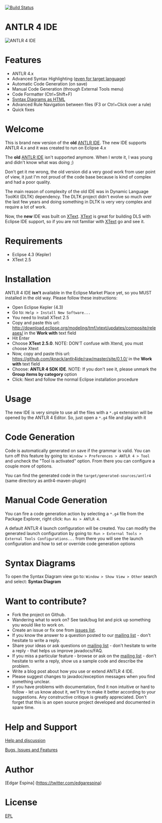 [![Build Status](https://travis-ci.org/jknack/antlr4ide.png?branch=master)](https://travis-ci.org/jknack/antlr4ide)

ANTLR 4 IDE
=========

![ANTLR 4 IDE](https://raw.github.com/jknack/antlr4ide/master/site/screenshots/full.png)


Features
=========

* ANTLR 4.x
* Advanced Syntax Highlighting ([even for target language](https://raw.github.com/jknack/antlr4ide/master/site/screenshots/target-language-highlighting.png))
* Automatic Code Generation (on save)
* Manual Code Generation (through External Tools menu)
* Code Formatter (Ctrl+Shift+F)
* [Syntax Diagrams as HTML](http://jknack.github.io/antlr4ide/Java/Javav4.g4.html)
* Advanced Rule Navigation between files (F3 or Ctrl+Click over a rule)
* Quick fixes


Welcome
=========

This is brand new version of the **old** [ANTLR IDE](http://antlrv3ide.sourceforge.net/). The new IDE supports ANTLR 4.x and it was created to run on Eclipse 4.x

The **old** [ANTLR IDE](http://antlrv3ide.sourceforge.net/) isn't supported anymore. When I wrote it, I was young and didn't know what was doing ;)

Don't get it me wrong, the old version did a very good work from  user point of view, it just I'm not proud of the code base because is kind of complex and had a poor quality.

The main reason of complexity of the old IDE was in Dynamic Language ToolKit (DLTK) dependency. The DLTK project didn't evolve so much over the last few years and doing something in DLTK is very very complex and require a lot of work.

Now, the **new** IDE was built on [XText](http://www.eclipse.org/Xtext). [XText](http://www.eclipse.org/Xtext) is great for building DLS with Eclipse IDE support, so if you are not familiar with [XText](http://www.eclipse.org/Xtext) go and see it.

Requirements
=========
* Eclipse 4.3 (Kepler)
* XText 2.5

Installation
=========
ANTLR 4 IDE **isn't** available in the Eclipse Market Place yet, so you MUST installed in the old way. Please follow these instructions:

* Open Eclipse Kepler (4.3)
* Go to: ```Help > Install New Software...```
* You need to Install XText 2.5
* Copy and paste this url: http://download.eclipse.org/modeling/tmf/xtext/updates/composite/releases/ in the **Work with** text field
* Hit Enter
* Choose **XText 2.5.0**. NOTE: DON'T confuse with Xtend, you must choose Xtext
* Now, copy and paste this url: https://github.com/jknack/antlr4ide/raw/master/site/0.1.0/ in the **Work with** text field
* Choose: **ANTLR 4 SDK IDE**. NOTE: If you don't see it, please unmark the **Group items by category** option
* Click: Next and follow the normal Eclipse installation procedure

Usage
=========
The new IDE is very simple to use all the files with a ```*.g4``` extension will be opened by the ANTLR 4 Editor. So, just open a ```*.g4``` file and play with it

Code Generation
=========
Code is automatically generated on save if the grammar is valid. You can turn off this feature by going to: ```Window > Preferences > ANTLR 4 > Tool``` and uncheck the "Tool is activated" option. From there you can configure a couple more of options.

You can find the generated code in the ```target/generated-sources/antlr4``` (same directory as antlr4-maven-plugin)

Manual Code Generation
=========
You can fire a code generation action by selecting a ```*.g4``` file from the Package Explorer, right click: ```Run As > ANTLR 4```.

A default ANTLR 4 launch configuration will be created. You can modify the generated launch configuration by going to: ```Run > External Tools > External Tools Configurations...``` from there you will see the launch configuration and how to set or override code generation options

Syntax Diagrams
=========
To open the Syntax Diagram view go to: ```Window > Show View > Other``` search and select: **Syntax Diagram**

Want to contribute?
=========
* Fork the project on Github.
* Wandering what to work on? See task/bug list and pick up something you would like to work on.
* Create an issue or fix one from [issues list](https://github.com/jknack/antlr4ide/issues).
* If you know the answer to a question posted to our [mailing list](https://groups.google.com/forum/#!forum/antlr4ide) - don't hesitate to write a reply.
* Share your ideas or ask questions on [mailing list](https://groups.google.com/forum/#!forum/antlr4ide) - don't hesitate to write a reply - that helps us improve javadocs/FAQ.
* If you miss a particular feature - browse or ask on the [mailing list](https://groups.google.com/forum/#!forum/antlr4ide) - don't hesitate to write a reply, show us a sample code and describe the problem.
* Write a blog post about how you use or extend ANTLR 4 IDE.
* Please suggest changes to javadoc/exception messages when you find something unclear.
* If you have problems with documentation, find it non intuitive or hard to follow - let us know about it, we'll try to make it better according to your suggestions. Any constructive critique is greatly appreciated. Don't forget that this is an open source project developed and documented in spare time.

Help and Support
=========
  [Help and discussion](https://groups.google.com/forum/#!forum/antlr4ide)

  [Bugs, Issues and Features](https://github.com/jknack/antlr4ide/issues)

Author
=========
 [Edgar Espina] (https://twitter.com/edgarespina)

License
=========
[EPL](http://www.eclipse.org/legal/epl-v10.html)
